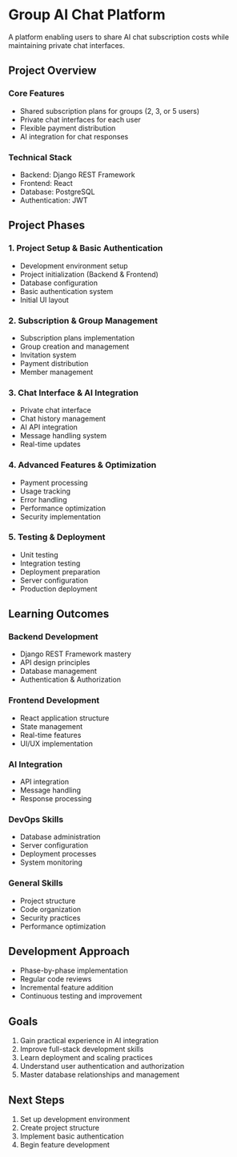 # Group AI Chat Platform

A platform enabling users to share AI chat subscription costs while maintaining private chat interfaces.

## Project Overview

### Core Features
- Shared subscription plans for groups (2, 3, or 5 users)
- Private chat interfaces for each user
- Flexible payment distribution
- AI integration for chat responses

### Technical Stack
- Backend: Django REST Framework
- Frontend: React
- Database: PostgreSQL
- Authentication: JWT

## Project Phases

### 1. Project Setup & Basic Authentication
- Development environment setup
- Project initialization (Backend & Frontend)
- Database configuration
- Basic authentication system
- Initial UI layout

### 2. Subscription & Group Management
- Subscription plans implementation
- Group creation and management
- Invitation system
- Payment distribution
- Member management

### 3. Chat Interface & AI Integration
- Private chat interface
- Chat history management
- AI API integration
- Message handling system
- Real-time updates

### 4. Advanced Features & Optimization
- Payment processing
- Usage tracking
- Error handling
- Performance optimization
- Security implementation

### 5. Testing & Deployment
- Unit testing
- Integration testing
- Deployment preparation
- Server configuration
- Production deployment

## Learning Outcomes

### Backend Development
- Django REST Framework mastery
- API design principles
- Database management
- Authentication & Authorization

### Frontend Development
- React application structure
- State management
- Real-time features
- UI/UX implementation

### AI Integration
- API integration
- Message handling
- Response processing

### DevOps Skills
- Database administration
- Server configuration
- Deployment processes
- System monitoring

### General Skills
- Project structure
- Code organization
- Security practices
- Performance optimization

## Development Approach
- Phase-by-phase implementation
- Regular code reviews
- Incremental feature addition
- Continuous testing and improvement

## Goals
1. Gain practical experience in AI integration
2. Improve full-stack development skills
3. Learn deployment and scaling practices
4. Understand user authentication and authorization
5. Master database relationships and management

## Next Steps
1. Set up development environment
2. Create project structure
3. Implement basic authentication
4. Begin feature development